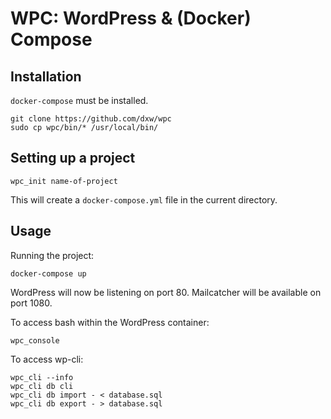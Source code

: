 # WPC: WordPress & (Docker) Compose

## Installation

`docker-compose` must be installed.

```
git clone https://github.com/dxw/wpc
sudo cp wpc/bin/* /usr/local/bin/
```

## Setting up a project

```
wpc_init name-of-project
```

This will create a `docker-compose.yml` file in the current directory.

## Usage

Running the project:

```
docker-compose up
```

WordPress will now be listening on port 80. Mailcatcher will be available on port 1080.

To access bash within the WordPress container:

```
wpc_console
```

To access wp-cli:

```
wpc_cli --info
wpc_cli db cli
wpc_cli db import - < database.sql
wpc_cli db export - > database.sql
```
